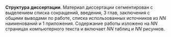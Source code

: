 **Структура диссертации**.
Материал диссертации сегментирован с выделением списка сокращений, введения, 3 глав, заключения с общими выводами по работе, списка использованных источников из *NN* наименований и 1 приложения. Содержание работы изложено на *NN* страницах компьютерного текста и включает *NN* таблиц и *NN* рисунков.
